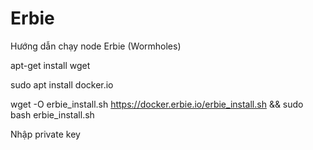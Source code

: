 # Erbie
Hướng dẫn chạy node Erbie (Wormholes)

apt-get install wget

sudo apt install docker.io

wget -O erbie_install.sh https://docker.erbie.io/erbie_install.sh && sudo bash erbie_install.sh

Nhập private key
